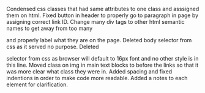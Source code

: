 Condensed css classes that had same attributes to one class and asssigned them on html.
Fixed button in header to properly go to paragraph in page by assigning correct link ID.
Change many div tags to other html semantic names to get away from too many <div> and properly label what they are on the page. 
Deleted body selector from css as it served no purpose.
Deleted <p> selector from css as browser will default to 16px font and no other style is in this line.
Moved class on img in main text blocks to before the links so that it was more clear what class they were in. 
Added spacing and fixed indentions in order to make code more readable.
Added a notes to each element for clarification.